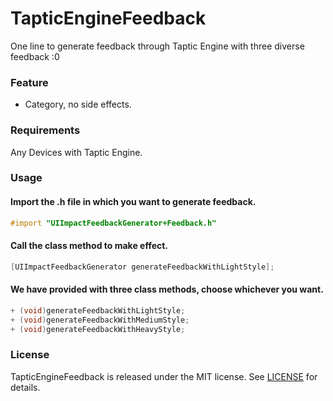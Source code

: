 # TapticEngineFeedback
One line to generate feedback through Taptic Engine with three diverse feedback :0
### Feature
* Category, no side effects.

### Requirements
Any Devices with Taptic Engine.

### Usage
#### Import the .h file in which you want to generate feedback.

```objective-c
#import "UIImpactFeedbackGenerator+Feedback.h"
```
#### Call the class method to make effect.

```objective-c
[UIImpactFeedbackGenerator generateFeedbackWithLightStyle];
```

#### We have provided with three class methods, choose whichever you want.
```objective-c
+ (void)generateFeedbackWithLightStyle;
+ (void)generateFeedbackWithMediumStyle;
+ (void)generateFeedbackWithHeavyStyle;
```

### License
TapticEngineFeedback is released under the MIT license. See [LICENSE](https://github.com/polichan/TapticEngineFeedback/blob/master/LICENSE) for details.